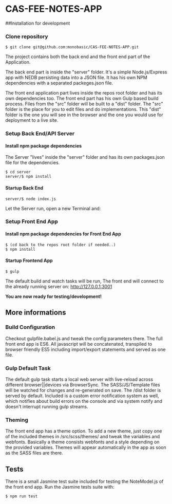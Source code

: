 # CAS-FEE-NOTES-APP

##Installation for development

### Clone repository
```
$ git clone git@github.com:monobasic/CAS-FEE-NOTES-APP.git
```
The project contains both the back end and the front end part of the Application.

The back end part is inside the "server" folder. It's a simple Node.js/Express app with NEDB persisting data into a JSON file.
It has his own NPM dependencies with a separated packeges.json file.

The front end application part lives inside the repos root folder and has its own dependencies too. The front end part has his own Gulp based build process. Files from the "src" folder will be built to a "dist" folder. The "src" folder is the place for you to edit files and do implementations. This "dist" folder is the one you will see in the browser and the one you would use for deployment to a live site.

### Setup Back End/API Server
#### Install npm package dependencies
The Server "lives" inside the "server" folder and has its own packages.json file for the dependencies.

```
$ cd server
server/$ npm install
```

#### Startup Back End
```
server/$ node index.js
```

Let the Server run, open a new Terminal and:


### Setup Front End App
#### Install npm package dependencies for Front End App

```
$ (cd back to the repos root folder if needed..)
$ npm install
```

#### Startup Frontend App
```
$ gulp
```
The default build and watch tasks will be run, The front end will connect to the already running server on: http://127.0.0.1:3001

**You are now ready for testing/development!**

## More informations

### Build Configuration
Checkout gulpfile.babel.js and tweak the config parameters there. The full front end app is ES6. All javascript will be concatenated, transpiled to browser friendly ES5 including import/export statements and served as one file.

### Gulp Default Task
The default gulp task starts a local web server with live-reload across different browser||devices via BrowserSync. The SASS/JS/Template files will be watched for changes and re-generated on save. The /dist folder is served by default.
Included is a custom error notification system as well, which notifies about build errors on the console and via system notify and doesn't interrupt running gulp streams.

### Theming
The front end app has a theme option.
To add a new theme, just copy one of the included themes in /src/scss/themes/ and tweak the variables and webfonts.
Basically a theme consists webfonts and a style depending on the provided variables. Themes will appear automatically in the app as soon as the SASS files are there.

## Tests
There is a small Jasmine test suite included for testing the NoteModel.js of the front end app.
Run the Jasmine tests suite with:
```
$ npm run test
```
